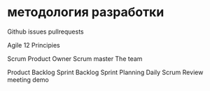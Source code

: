 # методология разработки

Github
  issues
  pullrequests


Agile 12 Principies

Scrum
  Product Owner
  Scrum master
  The team

Product Backlog
Sprint Backlog
Sprint
Planning
Daily Scrum
Review meeting demo
